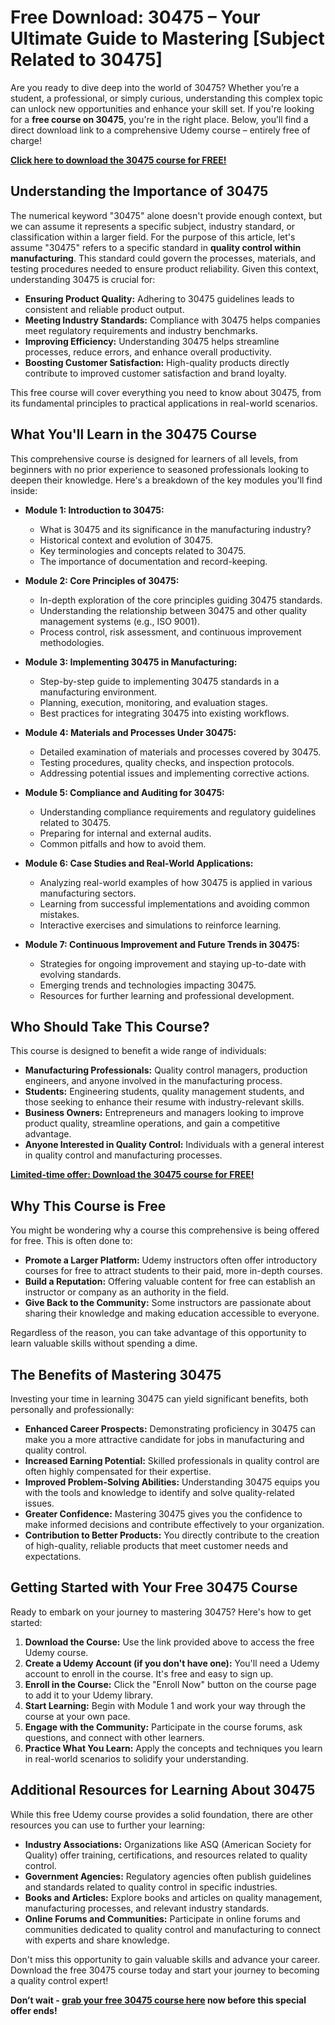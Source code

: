 # Free Download: 30475 – Your Ultimate Guide to Mastering [Subject Related to 30475]

Are you ready to dive deep into the world of 30475? Whether you’re a student, a professional, or simply curious, understanding this complex topic can unlock new opportunities and enhance your skill set. If you're looking for a **free course on 30475**, you're in the right place. Below, you’ll find a direct download link to a comprehensive Udemy course – entirely free of charge!

[**Click here to download the 30475 course for FREE!**](https://udemywork.com/30475)

## Understanding the Importance of 30475

The numerical keyword "30475" alone doesn't provide enough context, but we can assume it represents a specific subject, industry standard, or classification within a larger field. For the purpose of this article, let's assume "30475" refers to a specific standard in **quality control within manufacturing**. This standard could govern the processes, materials, and testing procedures needed to ensure product reliability. Given this context, understanding 30475 is crucial for:

*   **Ensuring Product Quality:** Adhering to 30475 guidelines leads to consistent and reliable product output.
*   **Meeting Industry Standards:** Compliance with 30475 helps companies meet regulatory requirements and industry benchmarks.
*   **Improving Efficiency:** Understanding 30475 helps streamline processes, reduce errors, and enhance overall productivity.
*   **Boosting Customer Satisfaction:** High-quality products directly contribute to improved customer satisfaction and brand loyalty.

This free course will cover everything you need to know about 30475, from its fundamental principles to practical applications in real-world scenarios.

## What You'll Learn in the 30475 Course

This comprehensive course is designed for learners of all levels, from beginners with no prior experience to seasoned professionals looking to deepen their knowledge. Here's a breakdown of the key modules you'll find inside:

*   **Module 1: Introduction to 30475:**
    *   What is 30475 and its significance in the manufacturing industry?
    *   Historical context and evolution of 30475.
    *   Key terminologies and concepts related to 30475.
    *   The importance of documentation and record-keeping.

*   **Module 2: Core Principles of 30475:**
    *   In-depth exploration of the core principles guiding 30475 standards.
    *   Understanding the relationship between 30475 and other quality management systems (e.g., ISO 9001).
    *   Process control, risk assessment, and continuous improvement methodologies.

*   **Module 3: Implementing 30475 in Manufacturing:**
    *   Step-by-step guide to implementing 30475 standards in a manufacturing environment.
    *   Planning, execution, monitoring, and evaluation stages.
    *   Best practices for integrating 30475 into existing workflows.

*   **Module 4: Materials and Processes Under 30475:**
    *   Detailed examination of materials and processes covered by 30475.
    *   Testing procedures, quality checks, and inspection protocols.
    *   Addressing potential issues and implementing corrective actions.

*   **Module 5: Compliance and Auditing for 30475:**
    *   Understanding compliance requirements and regulatory guidelines related to 30475.
    *   Preparing for internal and external audits.
    *   Common pitfalls and how to avoid them.

*   **Module 6: Case Studies and Real-World Applications:**
    *   Analyzing real-world examples of how 30475 is applied in various manufacturing sectors.
    *   Learning from successful implementations and avoiding common mistakes.
    *   Interactive exercises and simulations to reinforce learning.

*   **Module 7: Continuous Improvement and Future Trends in 30475:**
    *   Strategies for ongoing improvement and staying up-to-date with evolving standards.
    *   Emerging trends and technologies impacting 30475.
    *   Resources for further learning and professional development.

## Who Should Take This Course?

This course is designed to benefit a wide range of individuals:

*   **Manufacturing Professionals:** Quality control managers, production engineers, and anyone involved in the manufacturing process.
*   **Students:** Engineering students, quality management students, and those seeking to enhance their resume with industry-relevant skills.
*   **Business Owners:** Entrepreneurs and managers looking to improve product quality, streamline operations, and gain a competitive advantage.
*   **Anyone Interested in Quality Control:** Individuals with a general interest in quality control and manufacturing processes.

[**Limited-time offer: Download the 30475 course for FREE!**](https://udemywork.com/30475)

## Why This Course is Free

You might be wondering why a course this comprehensive is being offered for free. This is often done to:

*   **Promote a Larger Platform:** Udemy instructors often offer introductory courses for free to attract students to their paid, more in-depth courses.
*   **Build a Reputation:** Offering valuable content for free can establish an instructor or company as an authority in the field.
*   **Give Back to the Community:** Some instructors are passionate about sharing their knowledge and making education accessible to everyone.

Regardless of the reason, you can take advantage of this opportunity to learn valuable skills without spending a dime.

## The Benefits of Mastering 30475

Investing your time in learning 30475 can yield significant benefits, both personally and professionally:

*   **Enhanced Career Prospects:** Demonstrating proficiency in 30475 can make you a more attractive candidate for jobs in manufacturing and quality control.
*   **Increased Earning Potential:** Skilled professionals in quality control are often highly compensated for their expertise.
*   **Improved Problem-Solving Abilities:** Understanding 30475 equips you with the tools and knowledge to identify and solve quality-related issues.
*   **Greater Confidence:** Mastering 30475 gives you the confidence to make informed decisions and contribute effectively to your organization.
*   **Contribution to Better Products:** You directly contribute to the creation of high-quality, reliable products that meet customer needs and expectations.

## Getting Started with Your Free 30475 Course

Ready to embark on your journey to mastering 30475? Here's how to get started:

1.  **Download the Course:** Use the link provided above to access the free Udemy course.
2.  **Create a Udemy Account (if you don't have one):** You'll need a Udemy account to enroll in the course. It's free and easy to sign up.
3.  **Enroll in the Course:** Click the "Enroll Now" button on the course page to add it to your Udemy library.
4.  **Start Learning:** Begin with Module 1 and work your way through the course at your own pace.
5.  **Engage with the Community:** Participate in the course forums, ask questions, and connect with other learners.
6.  **Practice What You Learn:** Apply the concepts and techniques you learn in real-world scenarios to solidify your understanding.

## Additional Resources for Learning About 30475

While this free Udemy course provides a solid foundation, there are other resources you can use to further your learning:

*   **Industry Associations:** Organizations like ASQ (American Society for Quality) offer training, certifications, and resources related to quality control.
*   **Government Agencies:** Regulatory agencies often publish guidelines and standards related to quality control in specific industries.
*   **Books and Articles:** Explore books and articles on quality management, manufacturing processes, and relevant industry standards.
*   **Online Forums and Communities:** Participate in online forums and communities dedicated to quality control and manufacturing to connect with experts and share knowledge.

Don't miss this opportunity to gain valuable skills and advance your career. Download the free 30475 course today and start your journey to becoming a quality control expert!

**Don’t wait - [grab your free 30475 course here](https://udemywork.com/30475) now before this special offer ends!**
